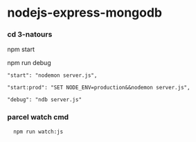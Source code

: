 # nodejs-express-mongodb
### cd 3-natours

   npm start

   npm run debug

    "start": "nodemon server.js",
  
    "start:prod": "SET NODE_ENV=production&&nodemon server.js",
    
    "debug": "ndb server.js"
  
### parcel watch cmd

      npm run watch:js
